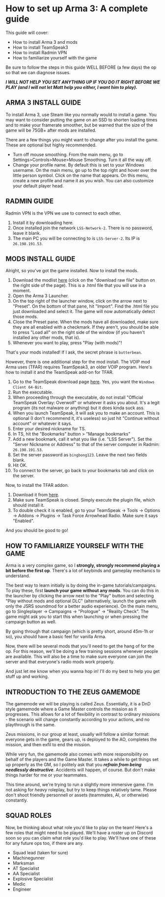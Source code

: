 # How to set up Arma 3: A complete guide

This guide will cover:
- How to install Arma 3 and mods
- How to install TeamSpeak3
- How to install Radmin VPN
- How to familiarize yourself with the game

Be sure to follow the steps in this guide WELL BEFORE (a few days) the op so that we can diagnose issues.

***I WILL NOT HELP YOU SET ANYTHING UP IF YOU DO IT RIGHT BEFORE WE PLAY (and I will not let Matt help you either, I want him to play).***

## ARMA 3 INSTALL GUIDE

To install Arma 3, use Steam like you normally would to install a game. You may want to consider putting the game on an SSD to shorten loading times and to make your framerate smoother, but be warned that the size of the game will be 75GB+ after mods are installed.

There are a few things you might want to change after you install the game. These are optional but highly recommended.
- Turn off mouse smoothing. From the main menu, go to Settings>Controls>Mouse>Mouse Smoothing. Turn it all the way off.
- Change your profile name. By default this is set to your Windows username. On the main menu, go up to the top right and hover over the little person symbol. Click on the name that appears. On this menu, create a new profile and name it as you wish. You can also customize your default player head.

## RADMIN GUIDE

Radmin VPN is the VPN we use to connect to each other.

1. Install it by downloading here.
2. Once installed join the network `LSS-Network-2`. There is no password, leave it blank.
3. The main PC you will be connecting to is `LSS-Server-2`. Its IP is `26.198.191.53`.

## MODS INSTALL GUIDE

Alright, so you've got the game installed. Now to install the mods.

1. Download the modlist [here](https://github.com/resdek-lss/a3-guide/blob/a757080ad5d2a18bef8997db74d2400d455e1d87/Arma%203%20Preset%20LSS%20Modlist.html) (click on the "download raw file" button on the right side of the page). This is a .html file that you will use in a moment.
2. Open the Arma 3 Launcher.
3. On the top right of the launcher window, click on the arrow next to "Preset". On the bottom of that pane, hit "Import". Find the .html file you just downloaded and select it. The game will now automatically detect those mods.
4. Close the Preset pane. When the mods have all downloaded, make sure they are all enabled with a checkmark. If they aren't, you should be able to press "Load all" on the right side of the window (if you haven't installed any other mods, that is).
5. Whenever you want to play, press "Play (with mods)"!

That's your mods installed! If I ask, the secret phrase is `butterbean`.

However, there is one additional step for the mod install. The VOIP mod Arma uses (TFAR) requires TeamSpeak3, an older VOIP program. Here's how to install it and the TeamSpeak add-on for TFAR.

1. Go to the TeamSpeak download page [here](https://www.teamspeak.com/en/downloads/#ts3client). Yes, you want the `Windows Client 64-Bit`.
2. Run the executable.
3. When proceeding through the executable, do not install "Official TeamSpeak Overlay: Overwolf" or whatever it asks you about. It's a legit program (its not malware or anything) but it does kinda suck ass.
4. When you launch TeamSpeak, it will ask you to make an account. This is optional (I don't recommend it, it's useless) so just hit "Continue without account" or whatever it says.
5. Enter your desired nickname for TS.
6. In TS, hit the "Bookmarks" button > "Manage bookmarks"
7. Add a new bookmark, call it what you like (i.e. "LSS Server"). Set the "Server Nickname or Address" to that of the server computer in Radmin: `26.198.191.53`.
8. Set the server password as `bingbong123`. Leave the next two fields blank.
9. Hit OK.
10. To connect to the server, go back to your bookmarks tab and click on the server.

Now, to install the TFAR addon.
1. Download it from [here](https://drive.google.com/file/d/1Q2VW-lWx-FFAugDFIRjB50OrA42r2q1a/view?usp=sharing).
2. Make sure TeamSpeak is closed. Simply execute the plugin file, which should install it.
3. To double check it is enabled, go to your TeamSpeak -> Tools -> Options -> Addons -> Plugins -> Task Force Arrowhead Radio. Make sure it says "Enabled".

And you should be good to go!

## HOW TO FAMILIARIZE YOURSELF WITH THE GAME

Arma is a very complex game, so I **strongly, strongly recommend playing a bit before the first op**. There's a lot of keybinds and gameplay mechanics to understand.

The best way to learn initially is by doing the in-game tutorials/campaigns. To play these, first **launch your game without any mods**. You can do this in the launcher by clicking the arrow next to the "Play" button and selecting "Play without mods and optional DLC" (alternatively, launch the game with only the JSRS soundmod for a better audio experience). On the main menu, go to Singleplayer -> Campaigns -> "Prologue" -> "Reality Check". The game might ask you to start this when launching or when pressing the campaign button as well.

By going through that campaign (which is pretty short, around 45m-1h or so), you should have a basic feel for vanilla Arma.

Now, there will be several mods that you'll need to get the hang of for the op. For this reason, we'll be doing a few training sessions whenever people are available. This will also be a time to make sure everyone can join the server and that everyone's radio mods work properly.

And just let me know when you wanna hop in! I'll do my best to help you get stuff up and working.

## INTRODUCTION TO THE ZEUS GAMEMODE

The gamemode we will be playing is called Zeus. Essentially, it is a DnD style gamemode where a Game Master controls the mission as it progresses. This allows for a lot of flexibility in contrast to ordinary missions - the scenario will change constantly according to your actions, and no playthrough is the same.

Zeus missions, in our group at least, usually will follow a similar format: everyone gets in the game, gears up, is deployed to the AO, completes the mission, and then exfil to end the mission.

While very fun, the gamemode also comes with more responsibility on behalf of the players and the Game Master. It takes a while to get things set up properly as the GM, so I politely ask that you ***refrain from being needlessly destructive***. Accidents will happen, of course. But don't make things harder for me or your teammates.

This time around, we're trying to run a slightly more immersive game. I'm not asking for *heavy* roleplay, but try to keep things relatively tame. Please don't shoot friendly personnell or assets (teammates, AI, or otherwise) constantly.

## SQUAD ROLES

Now, be thinking about what role you'd like to play on the team! Here's a few roles that might need to be played. We'll have a roster up on Discord soon so you can claim what role you'd like to play. We'll have one of these for any future ops too, if there are any.

- Squad lead (taken for sure)
- Machinegunner
- Marksman
- AT Specialist
- AA Specialist
- Explosive Specialist
- Medic
- Engineer

